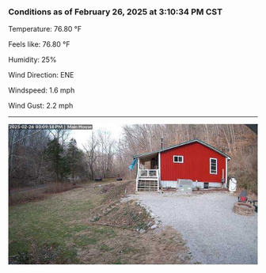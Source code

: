 ### Conditions as of February 26, 2025 at 3:10:34 PM CST 

Temperature: 76.80 &deg;F

Feels like: 76.80 &deg;F

Humidity: 25%

Wind Direction: ENE

Windspeed: 1.6 mph

Wind Gust: 2.2 mph

---

<img src="./images/latest.jpeg"/>

